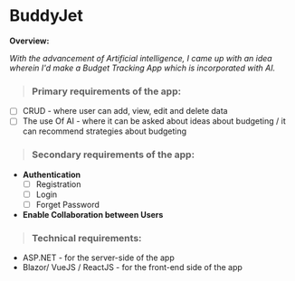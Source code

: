  # BuddyJet
 <strong>Overview:</strong>
 <p><em>With the advancement of Artificial intelligence, I came up with an idea wherein I'd make a Budget Tracking App which is incorporated with AI.</em></p>
  
> ### Primary requirements of the app:
- [ ] CRUD - where user can add, view, edit and delete data
- [ ] The use Of AI - where it can be asked about ideas about budgeting / it can recommend strategies about budgeting

> ### Secondary requirements of the app:
- <strong>Authentication</strong>
    - [ ] Registration
    - [ ] Login<br>
    - [ ] Forget Password<br>
 - <strong>Enable Collaboration between Users</strong>

> ### Technical requirements:
- ASP.NET - for the server-side of the app
- Blazor/ VueJS / ReactJS - for the front-end side of the app
